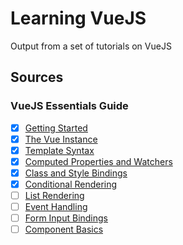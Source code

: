 # Learning VueJS

Output from a set of tutorials on VueJS

## Sources

### VueJS Essentials Guide

* [X] [Getting Started](https://vuejs.org/v2/guide/index.html)
* [X] [The Vue Instance](https://vuejs.org/v2/guide/instance.html)
* [X] [Template Syntax](https://vuejs.org/v2/guide/syntax.html)
* [X] [Computed Properties and Watchers](https://vuejs.org/v2/guide/computed.html)
* [X] [Class and Style Bindings](https://vuejs.org/v2/guide/class-and-style.html)
* [X] [Conditional Rendering](https://vuejs.org/v2/guide/conditional.html)
* [ ] [List Rendering](https://vuejs.org/v2/guide/list.html)
* [ ] [Event Handling](https://vuejs.org/v2/guide/events.html)
* [ ] [Form Input Bindings](https://vuejs.org/v2/guide/forms.html)
* [ ] [Component Basics](https://vuejs.org/v2/guide/components.html)
